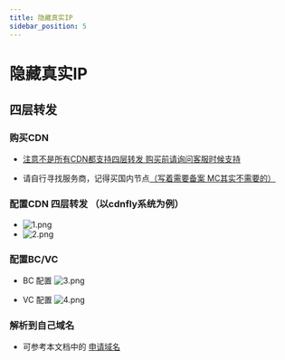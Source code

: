```yaml
---
title: 隐藏真实IP
sidebar_position: 5
---
```


# 隐藏真实IP

## 四层转发

### 购买CDN

+ <u>注意不是所有CDN都支持四层转发 购买前请询问客服时候支持</u>

+ 请自行寻找服务商，记得买国内节点<u>（写着需要备案 MC其实不需要的）</u>

### 配置CDN 四层转发  （以cdnfly系统为例）

+ ![1.png](https://img2.imgtp.com/2024/05/20/ZNjg7mkL.png)
+ ![2.png](https://img2.imgtp.com/2024/05/20/XRtFbjwE.png)

### 配置BC/VC

+ BC 配置 ![3.png](https://img2.imgtp.com/2024/05/20/Do8x5gQo.png)

+ VC 配置 ![4.png](https://img2.imgtp.com/2024/05/20/EyRITRd0.png)

### 解析到自己域名

+ 可参考本文档中的 [申请域名](https://nitwikit.yizhan.wiki/start/申请域名)